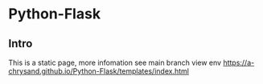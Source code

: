 # Python-Flask

## Intro
This is a static page, more infomation see main branch
view env
https://a-chrysand.github.io/Python-Flask/templates/index.html
